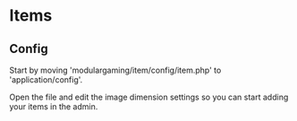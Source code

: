 # Items


## Config

Start by moving 'modulargaming/item/config/item.php' to 'application/config'.

Open the file and edit the image dimension settings so you can start adding your items in the admin.